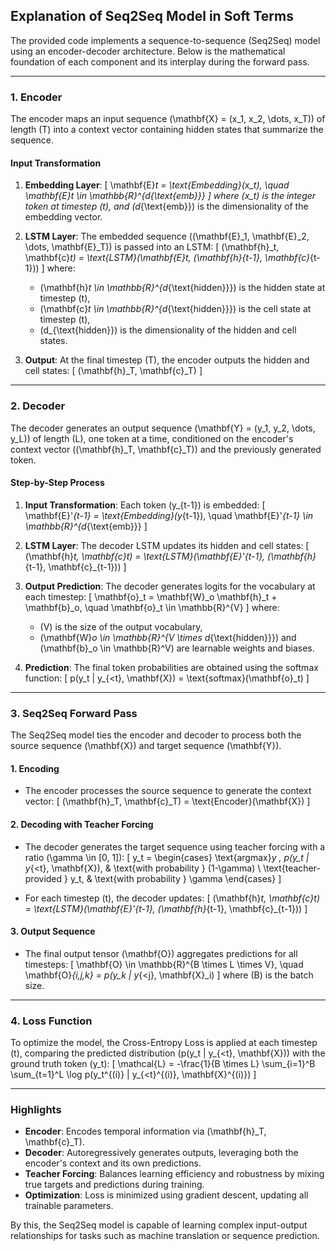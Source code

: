 ## Explanation of Seq2Seq Model in Soft Terms

The provided code implements a sequence-to-sequence (Seq2Seq) model using an encoder-decoder architecture. Below is the mathematical foundation of each component and its interplay during the forward pass.

---

### **1. Encoder**

The encoder maps an input sequence \(\mathbf{X} = (x_1, x_2, \dots, x_T)\) of length \(T\) into a context vector containing hidden states that summarize the sequence.

#### **Input Transformation**
1. **Embedding Layer**:
   \[
   \mathbf{E}_t = \text{Embedding}(x_t), \quad \mathbf{E}_t \in \mathbb{R}^{d_{\text{emb}}}
   \]
   where \(x_t\) is the integer token at timestep \(t\), and \(d_{\text{emb}}\) is the dimensionality of the embedding vector.

2. **LSTM Layer**:
   The embedded sequence \((\mathbf{E}_1, \mathbf{E}_2, \dots, \mathbf{E}_T)\) is passed into an LSTM:
   \[
   (\mathbf{h}_t, \mathbf{c}_t) = \text{LSTM}(\mathbf{E}_t, (\mathbf{h}_{t-1}, \mathbf{c}_{t-1}))
   \]
   where:
   - \(\mathbf{h}_t \in \mathbb{R}^{d_{\text{hidden}}}\) is the hidden state at timestep \(t\),
   - \(\mathbf{c}_t \in \mathbb{R}^{d_{\text{hidden}}}\) is the cell state at timestep \(t\),
   - \(d_{\text{hidden}}\) is the dimensionality of the hidden and cell states.

3. **Output**:
   At the final timestep \(T\), the encoder outputs the hidden and cell states:
   \[
   (\mathbf{h}_T, \mathbf{c}_T)
   \]

---

### **2. Decoder**

The decoder generates an output sequence \(\mathbf{Y} = (y_1, y_2, \dots, y_L)\) of length \(L\), one token at a time, conditioned on the encoder's context vector \((\mathbf{h}_T, \mathbf{c}_T)\) and the previously generated token.

#### **Step-by-Step Process**
1. **Input Transformation**:
   Each token \(y_{t-1}\) is embedded:
   \[
   \mathbf{E}'_{t-1} = \text{Embedding}(y_{t-1}), \quad \mathbf{E}'_{t-1} \in \mathbb{R}^{d_{\text{emb}}}
   \]

2. **LSTM Layer**:
   The decoder LSTM updates its hidden and cell states:
   \[
   (\mathbf{h}_t, \mathbf{c}_t) = \text{LSTM}(\mathbf{E}'_{t-1}, (\mathbf{h}_{t-1}, \mathbf{c}_{t-1}))
   \]

3. **Output Prediction**:
   The decoder generates logits for the vocabulary at each timestep:
   \[
   \mathbf{o}_t = \mathbf{W}_o \mathbf{h}_t + \mathbf{b}_o, \quad \mathbf{o}_t \in \mathbb{R}^{V}
   \]
   where:
   - \(V\) is the size of the output vocabulary,
   - \(\mathbf{W}_o \in \mathbb{R}^{V \times d_{\text{hidden}}}\) and \(\mathbf{b}_o \in \mathbb{R}^V\) are learnable weights and biases.

4. **Prediction**:
   The final token probabilities are obtained using the softmax function:
   \[
   p(y_t | y_{<t}, \mathbf{X}) = \text{softmax}(\mathbf{o}_t)
   \]

---

### **3. Seq2Seq Forward Pass**

The Seq2Seq model ties the encoder and decoder to process both the source sequence \(\mathbf{X}\) and target sequence \(\mathbf{Y}\).

#### **1. Encoding**
- The encoder processes the source sequence to generate the context vector:
  \[
  (\mathbf{h}_T, \mathbf{c}_T) = \text{Encoder}(\mathbf{X})
  \]

#### **2. Decoding with Teacher Forcing**
- The decoder generates the target sequence using teacher forcing with a ratio \(\gamma \in [0, 1]\):
  \[
  y_t = 
  \begin{cases} 
  \text{argmax}_y \, p(y_t | y_{<t}, \mathbf{X}), & \text{with probability } (1-\gamma) \\
  \text{teacher-provided } y_t, & \text{with probability } \gamma
  \end{cases}
  \]

- For each timestep \(t\), the decoder updates:
  \[
  (\mathbf{h}_t, \mathbf{c}_t) = \text{LSTM}(\mathbf{E}'_{t-1}, (\mathbf{h}_{t-1}, \mathbf{c}_{t-1}))
  \]

#### **3. Output Sequence**
- The final output tensor \(\mathbf{O}\) aggregates predictions for all timesteps:
  \[
  \mathbf{O} \in \mathbb{R}^{B \times L \times V}, \quad \mathbf{O}_{i,j,k} = p(y_k | y_{<j}, \mathbf{X}_i)
  \]
  where \(B\) is the batch size.

---

### **4. Loss Function**

To optimize the model, the Cross-Entropy Loss is applied at each timestep \(t\), comparing the predicted distribution \(p(y_t | y_{<t}, \mathbf{X})\) with the ground truth token \(y_t\):
\[
\mathcal{L} = -\frac{1}{B \times L} \sum_{i=1}^B \sum_{t=1}^L \log p(y_t^{(i)} | y_{<t}^{(i)}, \mathbf{X}^{(i)})
\]

---

### **Highlights**
- **Encoder**: Encodes temporal information via \(\mathbf{h}_T, \mathbf{c}_T\).
- **Decoder**: Autoregressively generates outputs, leveraging both the encoder's context and its own predictions.
- **Teacher Forcing**: Balances learning efficiency and robustness by mixing true targets and predictions during training.
- **Optimization**: Loss is minimized using gradient descent, updating all trainable parameters.

By this, the Seq2Seq model is capable of learning complex input-output relationships for tasks such as machine translation or sequence prediction.
